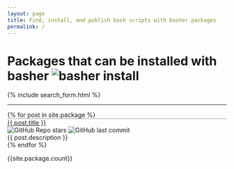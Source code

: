 ```yaml
---
layout: page
title: Find, install, and publish bash scripts with basher packages
permalink: /
---
```


# Packages that can be installed with basher ![basher install](https://img.shields.io/badge/basher-install-white?logo=gnu-bash&style=flat)

{% include search_form.html %}

<div class="section-index">
    <hr class="panel-line">
    {% for post in site.package  %}        
    <div class="row">
    <div class="col-lg-3 col-md-8 col-sm-8 font-weight-bold" style="border-top: 1px solid #999"><a href="{{ post.url | prepend: site.baseurl }}">{{ post.title }}</a></div>
    <div class="col-lg-3 col-md-4 col-sm-4">
    <img alt="GitHub Repo stars" src="https://img.shields.io/github/stars/{{ post.title }}">
    <img alt="GitHub last commit" src="https://img.shields.io/github/last-commit/{{ post.title }}">
    </div>
    <div class="col-lg-6 col-md-12 col-sm-12">{{ post.description }}</div>
   </div>{% endfor %}
</div>

{{site.package.count}}

